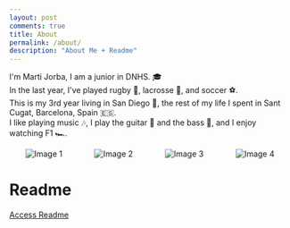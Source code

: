 ```yaml
---
layout: post
comments: true
title: About
permalink: /about/
description: "About Me + Readme"
---
```


I'm Marti Jorba, I am a junior in DNHS. 🎓  
In the last year, I've played rugby 🏉, lacrosse 🥍, and soccer ⚽.  
This is my 3rd year living in San Diego 🌴, the rest of my life I spent in Sant Cugat, Barcelona, Spain 🇪🇸.  
I like playing music 🎶, I play the guitar 🎸 and the bass 🎸, and I enjoy watching F1 🏎️.

<head>
  <meta charset="UTF-8">
  <meta name="viewport" content="width=device-width, initial-scale=1.0">
  <style>
    .image-container {
      display: flex;
      justify-content: space-around;
      align-items: center; 
    }

    .image-container img {
      width: 150px; 
      height: auto;
      margin: 10px; 
    }
  </style>
  <title>4 Images Next to Each Other</title>
</head>
<body>

  <div class="image-container">
    <img src="{{site.baseurl}}/images/dnhscsp.webp" alt="Image 1">
    <img src="{{site.baseurl}}/images/f1csp.jpg" alt="Image 2">
    <img src="{{site.baseurl}}/images/musiccps.webp" alt="Image 3">
    <img src="{{site.baseurl}}/images/neymarcsp.webp" alt="Image 4">
  </div>
</body>

# Readme
<a href="{{site.baseurl}}/README4YML.html">Access Readme</a>